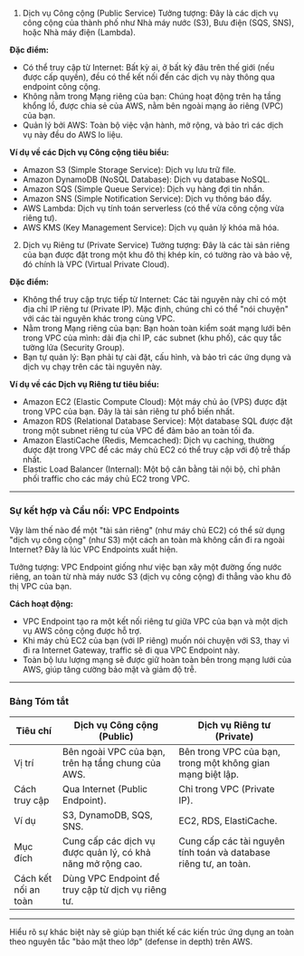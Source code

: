 1. Dịch vụ Công cộng (Public Service)
Tưởng tượng: Đây là các dịch vụ công cộng của thành phố như Nhà máy nước (S3), Bưu điện (SQS, SNS), hoặc Nhà máy điện (Lambda).

**Đặc điểm:**
- Có thể truy cập từ Internet: Bất kỳ ai, ở bất kỳ đâu trên thế giới (nếu được cấp quyền), đều có thể kết nối đến các dịch vụ này thông qua endpoint công cộng.
- Không nằm trong Mạng riêng của bạn: Chúng hoạt động trên hạ tầng khổng lồ, được chia sẻ của AWS, nằm bên ngoài mạng ảo riêng (VPC) của bạn.
- Quản lý bởi AWS: Toàn bộ việc vận hành, mở rộng, và bảo trì các dịch vụ này đều do AWS lo liệu.

**Ví dụ về các Dịch vụ Công cộng tiêu biểu:**
- Amazon S3 (Simple Storage Service): Dịch vụ lưu trữ file.
- Amazon DynamoDB (NoSQL Database): Dịch vụ database NoSQL.
- Amazon SQS (Simple Queue Service): Dịch vụ hàng đợi tin nhắn.
- Amazon SNS (Simple Notification Service): Dịch vụ thông báo đẩy.
- AWS Lambda: Dịch vụ tính toán serverless (có thể vừa công cộng vừa riêng tư).
- AWS KMS (Key Management Service): Dịch vụ quản lý khóa mã hóa.

2. Dịch vụ Riêng tư (Private Service)
Tưởng tượng: Đây là các tài sản riêng của bạn được đặt trong một khu đô thị khép kín, có tường rào và bảo vệ, đó chính là VPC (Virtual Private Cloud).

**Đặc điểm:**
- Không thể truy cập trực tiếp từ Internet: Các tài nguyên này chỉ có một địa chỉ IP riêng tư (Private IP). Mặc định, chúng chỉ có thể "nói chuyện" với các tài nguyên khác trong cùng VPC.
- Nằm trong Mạng riêng của bạn: Bạn hoàn toàn kiểm soát mạng lưới bên trong VPC của mình: dải địa chỉ IP, các subnet (khu phố), các quy tắc tường lửa (Security Group).
- Bạn tự quản lý: Bạn phải tự cài đặt, cấu hình, và bảo trì các ứng dụng và dịch vụ chạy trên các tài nguyên này.

**Ví dụ về các Dịch vụ Riêng tư tiêu biểu:**
- Amazon EC2 (Elastic Compute Cloud): Một máy chủ ảo (VPS) được đặt trong VPC của bạn. Đây là tài sản riêng tư phổ biến nhất.
- Amazon RDS (Relational Database Service): Một database SQL được đặt trong một subnet riêng tư của VPC để đảm bảo an toàn tối đa.
- Amazon ElastiCache (Redis, Memcached): Dịch vụ caching, thường được đặt trong VPC để các máy chủ EC2 có thể truy cập với độ trễ thấp nhất.
- Elastic Load Balancer (Internal): Một bộ cân bằng tải nội bộ, chỉ phân phối traffic cho các máy chủ EC2 trong VPC.

---

### Sự kết hợp và Cầu nối: VPC Endpoints

Vậy làm thế nào để một "tài sản riêng" (như máy chủ EC2) có thể sử dụng "dịch vụ công cộng" (như S3) một cách an toàn mà không cần đi ra ngoài Internet? Đây là lúc VPC Endpoints xuất hiện.

Tưởng tượng: VPC Endpoint giống như việc bạn xây một đường ống nước riêng, an toàn từ nhà máy nước S3 (dịch vụ công cộng) đi thẳng vào khu đô thị VPC của bạn.

**Cách hoạt động:**
- VPC Endpoint tạo ra một kết nối riêng tư giữa VPC của bạn và một dịch vụ AWS công cộng được hỗ trợ.
- Khi máy chủ EC2 của bạn (với IP riêng) muốn nói chuyện với S3, thay vì đi ra Internet Gateway, traffic sẽ đi qua VPC Endpoint này.
- Toàn bộ lưu lượng mạng sẽ được giữ hoàn toàn bên trong mạng lưới của AWS, giúp tăng cường bảo mật và giảm độ trễ.

---

### Bảng Tóm tắt

| Tiêu chí                  | Dịch vụ Công cộng (Public)                           | Dịch vụ Riêng tư (Private)                         |
|---------------------------|------------------------------------------------------|----------------------------------------------------|
| Vị trí                    | Bên ngoài VPC của bạn, trên hạ tầng chung của AWS.   | Bên trong VPC của bạn, trong một không gian mạng biệt lập. |
| Cách truy cập             | Qua Internet (Public Endpoint).                      | Chỉ trong VPC (Private IP).                        |
| Ví dụ                     | S3, DynamoDB, SQS, SNS.                             | EC2, RDS, ElastiCache.                             |
| Mục đích                  | Cung cấp các dịch vụ được quản lý, có khả năng mở rộng cao. | Cung cấp các tài nguyên tính toán và database riêng tư, an toàn. |
| Cách kết nối an toàn      | Dùng VPC Endpoint để truy cập từ dịch vụ riêng tư.   |                                                    |

---

Hiểu rõ sự khác biệt này sẽ giúp bạn thiết kế các kiến trúc ứng dụng an toàn theo nguyên tắc "bảo mật theo lớp" (defense in depth) trên AWS.

 